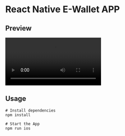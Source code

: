 # React Native E-Wallet APP

## Preview
![](ewallet.mp4)

## Usage
```
# Install dependencies
npm install

# Start the App
npm run ios
```